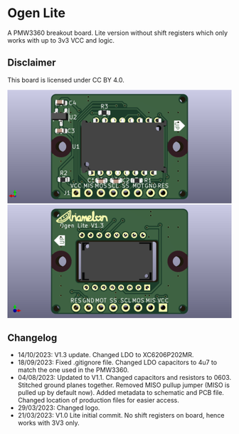 # Ogen Lite
A PMW3360 breakout board. Lite version without shift registers which only works with up to 3v3 VCC and logic.

## Disclaimer
This board is licensed under CC BY 4.0.

![Render Front](Showcase/Render-F.png)
![Render Back](Showcase/Render-B.png)

 ## Changelog
 * 14/10/2023: V1.3 update. Changed LDO to XC6206P202MR.
 * 18/09/2023: Fixed .gitignore file. Changed LDO capacitors to 4u7 to match the one used in the PMW3360.
 * 04/08/2023: Updated to V1.1. Changed capacitors and resistors to 0603. Stitched ground planes together. Removed MISO pullup jumper (MISO is pulled up by default now). Added metadata to schematic and PCB file. Changed location of production files for easier access. 
 * 29/03/2023: Changed logo.
 * 21/03/2023: V1.0 Lite initial commit. No shift registers on board, hence works with 3V3 only.